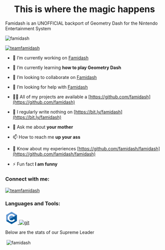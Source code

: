 <h1 align="center">This is where the magic happens</h3>

Famidash is an UNOFFICIAL backport of Geometry Dash for the Nintendo Entertainment System

<p align="left"> <img src="https://komarev.com/ghpvc/?username=famidash&label=Profile%20views&color=0e75b6&style=flat" alt="famidash" /> </p>

<!--<p align="left"> <a href="https://github.com/ryo-ma/github-profile-trophy"><img src="https://github-profile-trophy.vercel.app/?username=famidash" alt="famidash" /></a> </p>-->

<p align="left"> <a href="https://twitter.com/teamfamidash" target="blank"><img src="https://img.shields.io/twitter/follow/teamfamidash?logo=twitter&style=for-the-badge" alt="teamfamidash" /></a> </p>

- 🔭 I’m currently working on [Famidash](https://github.com/famidash/famidash)

- 🌱 I’m currently learning **how to play Geometry Dash**

- 👯 I’m looking to collaborate on [Famidash](https://github.com/famidash/famidash)

- 🤝 I’m looking for help with [Famidash](https://github.com/famidash/famidash)

- 👨‍💻 All of my projects are available a [https://github.com/famidash](https://github.com/famidash)

- 📝 I regularly write nothing on [https://bit.ly/famidash](https://bit.ly/famidash)

- 💬 Ask me about **your mother**

- 📫 How to reach me **up your ass**

- 📄 Know about my experiences [https://github.com/famidash/famidash](https://github.com/famidash/famidash)

- ⚡ Fun fact **I am funny**

<h3 align="left">Connect with me:</h3>
<p align="left">
<a href="https://twitter.com/teamfamidash" target="blank"><img align="center" src="https://raw.githubusercontent.com/rahuldkjain/github-profile-readme-generator/master/src/images/icons/Social/twitter.svg" alt="teamfamidash" height="30" width="40" /></a>
</p>

<h3 align="left">Languages and Tools:</h3>
<p align="left"> <a href="https://www.cprogramming.com/" target="_blank" rel="noreferrer"> <img src="https://raw.githubusercontent.com/devicons/devicon/master/icons/c/c-original.svg" alt="c" width="40" height="40"/> </a> <a href="https://git-scm.com/" target="_blank" rel="noreferrer"> <img src="https://www.vectorlogo.zone/logos/git-scm/git-scm-icon.svg" alt="git" width="40" height="40"/> </a> </p>

Below are the stats of our Supreme Leader

<p>&nbsp;<img align="center" src="https://github-readme-stats.vercel.app/api?username=kandowontu&show_icons=true&locale=en" alt="famidash" /></p>
